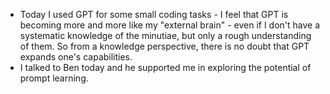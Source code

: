 - Today I used GPT for some small coding tasks - I feel that GPT is becoming more and more like my "external brain" - even if I don't have a systematic knowledge of the minutiae, but only a rough understanding of them. So from a knowledge perspective, there is no doubt that GPT expands one's capabilities.
- I talked to Ben today and he supported me in exploring the potential of prompt learning.

